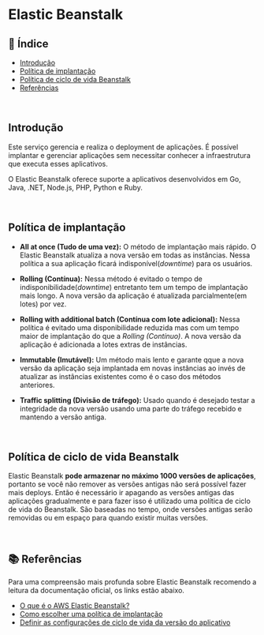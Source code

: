 # Elastic Beanstalk

## :pushpin: Índice

- [Introdução](#introdução)
- [Política de implantação](#política-de-implantação)
- [Política de ciclo de vida Beanstalk](#política-de-ciclo-de-vida-beanstalk)
- [Referências](#books-referências)

<br />

## Introdução

Este serviço gerencia e realiza o deployment de aplicações.
É possível implantar e gerenciar aplicações sem necessitar conhecer a infraestrutura que executa esses aplicativos.

O Elastic Beanstalk oferece suporte a aplicativos desenvolvidos em Go, Java, .NET, Node.js, PHP, Python e Ruby.

<br />

## Política de implantação

- **All at once (Tudo de uma vez):** O método de implantação mais rápido. O Elastic Beanstalk atualiza a nova versão em todas as instâncias. Nessa política a sua aplicação ficará indisponível(*downtime*) para os usuários.

- **Rolling (Contínua):** Nessa método é evitado o tempo de indisponibilidade(*downtime*) entretanto tem um tempo de implantação mais longo. A nova versão da aplicação é atualizada parcialmente(em lotes) por vez.

- **Rolling with additional batch (Contínua com lote adicional):** Nessa política é evitado uma disponibilidade reduzida mas com um tempo maior de implantação do que a *Rolling (Contínuo)*. A nova versão da aplicação é adicionada a lotes extras de instâncias.

- **Immutable (Imutável):** Um método mais lento e garante qque a nova versão da aplicação seja implantada em novas instâncias ao invés de atualizar as instâncias existentes como é o caso dos métodos anteriores.

- **Traffic splitting (Divisão de tráfego):** Usado quando é desejado testar a integridade da nova versão usando uma parte do tráfego recebido e mantendo a versão antiga.

<br />

## Política de ciclo de vida Beanstalk

Elastic Beanstalk **pode armazenar no máximo 1000 versões de aplicações**, portanto se você não remover as versões antigas não será possível fazer mais deploys. Então é necessário ir apagando as versões antigas das aplicações gradualmente e para fazer isso é  utilizado uma política de ciclo de vida do Beanstalk.
São baseadas no tempo, onde versões antigas serão removidas ou em espaço para quando existir muitas versões.

<br />

## :books: Referências

Para uma compreensão mais profunda sobre Elastic Beanstalk recomendo a leitura da documentação oficial, os links estão abaixo.


- [O que é o AWS Elastic Beanstalk?](https://docs.aws.amazon.com/pt_br/elasticbeanstalk/latest/dg/Welcome.html)
- [Como escolher uma política de implantação](https://docs.aws.amazon.com/pt_br/elasticbeanstalk/latest/dg/using-features.deploy-existing-version.html#deployments-scenarios)
- [Definir as configurações de ciclo de vida da versão do aplicativo](https://docs.aws.amazon.com/pt_br/elasticbeanstalk/latest/dg/applications-lifecycle.html)